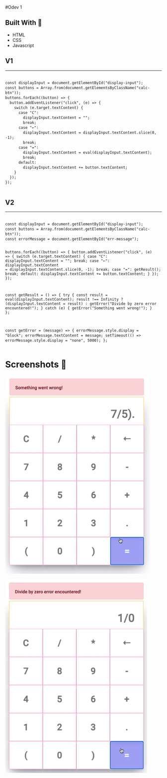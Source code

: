 #Odev 1

## Built With 🔨
<ul>
    <li> HTML</li>    
    <li> CSS </li>   
    <li>Javascript</li> 
</ul>

## V1
<hr>
<pre>
<code>
const displayInput = document.getElementById("display-input");
const buttons = Array.from(document.getElementsByClassName("calc-btn"));
buttons.forEach((button) => {
  button.addEventListener("click", (e) => {
    switch (e.target.textContent) {
      case "C":
        displayInput.textContent = "";
        break;
      case "←":
        displayInput.textContent = displayInput.textContent.slice(0, -1);
        break;
      case "=":
        displayInput.textContent = eval(displayInput.textContent);
        break;
      default:
        displayInput.textContent += button.textContent;
    }
  });
});
</code>
</pre>

## V2
<hr>
<pre>
<code>
const displayInput = document.getElementById("display-input");
const buttons = Array.from(document.getElementsByClassName("calc-btn"));
const errorMessage = document.getElementById("err-message");

buttons.forEach((button) => {
  button.addEventListener("click", (e) => {
    switch (e.target.textContent) {
      case "C":
        displayInput.textContent = "";
        break;
      case "←":
        displayInput.textContent = displayInput.textContent.slice(0, -1);
        break;
      case "=":
        getResult();
        break;
      default:
        displayInput.textContent += button.textContent;
    }
  });
});

const getResult = () => {
  try {
    const result = eval(displayInput.textContent);
     result !== Infinity
      ? (displayInput.textContent = result)
      : getError("Divide by zero error encountered!");
  } catch (e) {
    getError("Something went wrong!");
  }
};


const getError = (message) => {
  errorMessage.style.display = "block";
  errorMessage.textContent = message;
  setTimeout(() => errorMessage.style.display = "none", 5000);
};
</code>
</pre>

# Screenshots :camera_flash:

![GitHub Logo](./screenshots/1.png)

![GitHub Logo](./screenshots/2.png)

